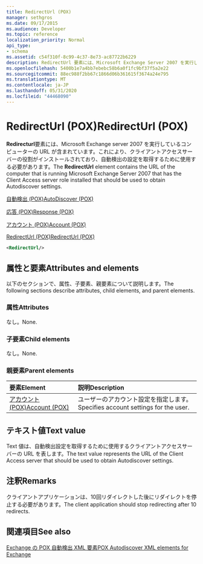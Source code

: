 ```yaml
---
title: RedirectUrl (POX)
manager: sethgros
ms.date: 09/17/2015
ms.audience: Developer
ms.topic: reference
localization_priority: Normal
api_type:
- schema
ms.assetid: c54f310f-8c99-4c37-8e73-ac87722b6229
description: RedirectUrl 要素には、Microsoft Exchange Server 2007 を実行しているコンピューターの URL が含まれています。これにより、クライアントアクセスサーバーの役割がインストールされており、自動検出の設定を取得するために使用する必要があります。
ms.openlocfilehash: 5400b1e7a4bb7ebebc58b6a0f1fc9bf37f5a2e22
ms.sourcegitcommit: 88ec988f2bb67c1866d06b361615f3674a24e795
ms.translationtype: MT
ms.contentlocale: ja-JP
ms.lasthandoff: 05/31/2020
ms.locfileid: "44468090"
---
```

# <a name="redirecturl-pox"></a><span data-ttu-id="c3285-103">RedirectUrl (POX)</span><span class="sxs-lookup"><span data-stu-id="c3285-103">RedirectUrl (POX)</span></span>

<span data-ttu-id="c3285-104">**Redirecturl**要素には、Microsoft Exchange server 2007 を実行しているコンピューターの URL が含まれています。これにより、クライアントアクセスサーバーの役割がインストールされており、自動検出の設定を取得するために使用する必要があります。</span><span class="sxs-lookup"><span data-stu-id="c3285-104">The **RedirectUrl** element contains the URL of the computer that is running Microsoft Exchange Server 2007 that has the Client Access server role installed that should be used to obtain Autodiscover settings.</span></span> 
  
[<span data-ttu-id="c3285-105">自動検出 (POX)</span><span class="sxs-lookup"><span data-stu-id="c3285-105">AutoDiscover (POX)</span></span>](autodiscover-pox.md)
  
[<span data-ttu-id="c3285-106">応答 (POX)</span><span class="sxs-lookup"><span data-stu-id="c3285-106">Response (POX)</span></span>](response-pox.md)
  
[<span data-ttu-id="c3285-107">アカウント (POX)</span><span class="sxs-lookup"><span data-stu-id="c3285-107">Account (POX)</span></span>](account-pox.md)
  
[<span data-ttu-id="c3285-108">RedirectUrl (POX)</span><span class="sxs-lookup"><span data-stu-id="c3285-108">RedirectUrl (POX)</span></span>](redirecturl-pox.md)
  
```xml
<RedirectUrl/>
```

## <a name="attributes-and-elements"></a><span data-ttu-id="c3285-109">属性と要素</span><span class="sxs-lookup"><span data-stu-id="c3285-109">Attributes and elements</span></span>

<span data-ttu-id="c3285-110">以下のセクションで、属性、子要素、親要素について説明します。</span><span class="sxs-lookup"><span data-stu-id="c3285-110">The following sections describe attributes, child elements, and parent elements.</span></span>
  
### <a name="attributes"></a><span data-ttu-id="c3285-111">属性</span><span class="sxs-lookup"><span data-stu-id="c3285-111">Attributes</span></span>

<span data-ttu-id="c3285-112">なし。</span><span class="sxs-lookup"><span data-stu-id="c3285-112">None.</span></span>
  
### <a name="child-elements"></a><span data-ttu-id="c3285-113">子要素</span><span class="sxs-lookup"><span data-stu-id="c3285-113">Child elements</span></span>

<span data-ttu-id="c3285-114">なし。</span><span class="sxs-lookup"><span data-stu-id="c3285-114">None.</span></span>
  
### <a name="parent-elements"></a><span data-ttu-id="c3285-115">親要素</span><span class="sxs-lookup"><span data-stu-id="c3285-115">Parent elements</span></span>

|<span data-ttu-id="c3285-116">**要素**</span><span class="sxs-lookup"><span data-stu-id="c3285-116">**Element**</span></span>|<span data-ttu-id="c3285-117">**説明**</span><span class="sxs-lookup"><span data-stu-id="c3285-117">**Description**</span></span>|
|:-----|:-----|
|[<span data-ttu-id="c3285-118">アカウント (POX)</span><span class="sxs-lookup"><span data-stu-id="c3285-118">Account (POX)</span></span>](account-pox.md) <br/> |<span data-ttu-id="c3285-119">ユーザーのアカウント設定を指定します。</span><span class="sxs-lookup"><span data-stu-id="c3285-119">Specifies account settings for the user.</span></span>  <br/> |
   
## <a name="text-value"></a><span data-ttu-id="c3285-120">テキスト値</span><span class="sxs-lookup"><span data-stu-id="c3285-120">Text value</span></span>

<span data-ttu-id="c3285-121">Text 値は、自動検出設定を取得するために使用するクライアントアクセスサーバーの URL を表します。</span><span class="sxs-lookup"><span data-stu-id="c3285-121">The text value represents the URL of the Client Access server that should be used to obtain Autodiscover settings.</span></span>
  
## <a name="remarks"></a><span data-ttu-id="c3285-122">注釈</span><span class="sxs-lookup"><span data-stu-id="c3285-122">Remarks</span></span>

<span data-ttu-id="c3285-123">クライアントアプリケーションは、10回リダイレクトした後にリダイレクトを停止する必要があります。</span><span class="sxs-lookup"><span data-stu-id="c3285-123">The client application should stop redirecting after 10 redirects.</span></span>
  
## <a name="see-also"></a><span data-ttu-id="c3285-124">関連項目</span><span class="sxs-lookup"><span data-stu-id="c3285-124">See also</span></span>



[<span data-ttu-id="c3285-125">Exchange の POX 自動検出 XML 要素</span><span class="sxs-lookup"><span data-stu-id="c3285-125">POX Autodiscover XML elements for Exchange</span></span>](pox-autodiscover-xml-elements-for-exchange.md)

